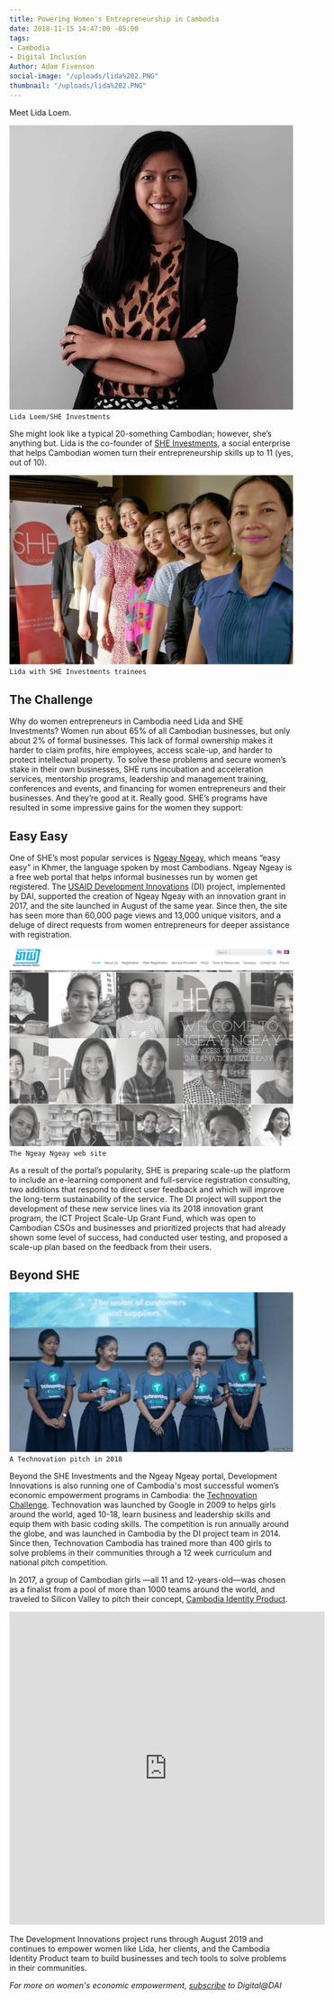 ```yaml
---
title: Powering Women's Entrepreneurship in Cambodia
date: 2018-11-15 14:47:00 -05:00
tags:
- Cambodia
- Digital Inclusion
Author: Adam Fivenson
social-image: "/uploads/lida%202.PNG"
thumbnail: "/uploads/lida%202.PNG"
---
```


Meet Lida Loem.

![lida.jpg](/uploads/lida.jpg)`Lida Loem/SHE Investments`

She might look like a typical 20-something Cambodian; however, she’s anything but. Lida is the co-founder of [SHE Investments](https://www.sheinvestments.com/), a social enterprise that helps Cambodian women turn their entrepreneurship skills up to 11 (yes, out of 10).

<!--more-->

![lida 2.PNG](/uploads/lida%202.PNG)`Lida with SHE Investments trainees`

## The Challenge
Why do women entrepreneurs in Cambodia need Lida and SHE Investments? Women run about 65% of all Cambodian businesses, but only about 2% of formal businesses. This lack of formal ownership makes it harder to claim profits, hire employees, access scale-up, and harder to protect intellectual property. To solve these problems and secure women’s stake in their own businesses, SHE runs incubation and acceleration services, mentorship programs, leadership and management training, conferences and events, and financing for women entrepreneurs and their businesses. And they’re good at it. Really good. SHE’s programs have resulted in some impressive gains for the women they support: 

<script id="infogram_0_6eb0600a-ef99-4cab-9bf4-d821350eac62" title="Cambodia WEE" src="https://e.infogram.com/js/dist/embed.js?rqB" type="text/javascript"></script>

## Easy Easy

One of SHE’s most popular services is [Ngeay Ngeay](http://ngeayngeay.co/), which means “easy easy” in Khmer, the language spoken by most Cambodians. Ngeay Ngeay is a free web portal that helps informal businesses run by women get registered. The [USAID Development Innovations](https://www.dai.com/our-work/projects/cambodia-development-innovations) (DI) project, implemented by DAI, supported the creation of Ngeay Ngeay with an innovation grant in 2017, and the site launched in August of the same year. Since then, the site has seen more than 60,000 page views and 13,000 unique visitors, and a deluge of direct requests from women entrepreneurs for deeper assistance with registration. 

![ngeay.PNG](/uploads/ngeay.PNG)`The Ngeay Ngeay web site`

As a result of the portal’s popularity, SHE is preparing scale-up the platform to include an e-learning component and full-service registration consulting, two additions that respond to direct user feedback and which will improve the long-term sustainability of the service. The DI project will support the development of these new service lines via its 2018 innovation grant program, the ICT Project Scale-Up Grant Fund, which was open to Cambodian CSOs and businesses and prioritized projects that had already shown some level of success, had conducted user testing, and proposed a scale-up plan based on the feedback from their users. 

## Beyond SHE

![Cambodia technovation.jpg](/uploads/Cambodia%20technovation.jpg)`A Technovation pitch in 2018`

Beyond the SHE Investments and the Ngeay Ngeay portal, Development Innovations is also running one of Cambodia's most successful women’s economic empowerment programs in Cambodia: the [Technovation Challenge](https://technovationchallenge.org/). Technovation was launched by Google in 2009 to helps girls around the world, aged 10-18, learn business and leadership skills and equip them with basic coding skills. The competition is run annually around the globe, and was launched in Cambodia by the DI project team in 2014. Since then, Technovation Cambodia has trained more than 400 girls to solve problems in their communities through a 12 week curriculum and national pitch competition. 

In 2017, a group of Cambodian girls —all 11 and 12-years-old—was chosen as a finalist from a pool of more than 1000 teams around the world, and traveled to Silicon Valley to pitch their concept, [Cambodia Identity Product](http://geeksincambodia.com/cambodia-identity-product-the-cambodian-team-that-made-it-to-the-technovation-world-pitch-in-silicon-valley/).

<iframe src="https://www.facebook.com/plugins/video.php?href=https%3A%2F%2Fwww.facebook.com%2FUSAIDCambodia%2Fvideos%2F688060878056331%2F&show_text=1&width=560" width="560" height="555" style="border:none;overflow:hidden" scrolling="no" frameborder="0" allowTransparency="true" allow="encrypted-media" allowFullScreen="true"></iframe>

The Development Innovations project runs through August 2019 and continues to empower women like Lida, her clients, and the Cambodia Identity Product team to build businesses and tech tools to solve problems in their communities. 

*For more on women's economic empowerment, [subscribe](https://dai.us19.list-manage.com/subscribe?u=9cb0638e1f8d7224ba7058efa&id=67e58edf98) to Digital@DAI*